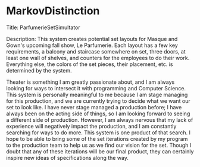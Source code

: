 # MarkovDistinction
Title: ParfumerieSetSimultator

Description: This system creates potential set layouts for Masque and Gown's upcoming fall show, Le Parfumerie. Each layout has a few key requirements, a balcony and staircase somewhere on set, three doors, at least one wall of shelves, and counters for the employees to do their work. Everything else, the colors of the set pieces, their placement, etc. is determined by the system.

Theater is something I am greatly passionate about, and I am always looking for ways to intersect it with programming and Computer Science. This system is personally meaningful to me because I am stage managing for this production, and we are currently trying to decide what we want our set to look like. I have never stage managed a production before; I have always been on the acting side of things, so I am looking forward to seeing a different side of production. However, I am always nervous that my lack of experience will negatively impact the production, and I am constantly searching for ways to do more. This system is one product of that search. I hope to be able to bring some of the set iterations created by my program to the production team to help us as we find our vision for the set. Though I doubt that any of these iterations will be our final product, they can certainly inspire new ideas of specifications along the way.
